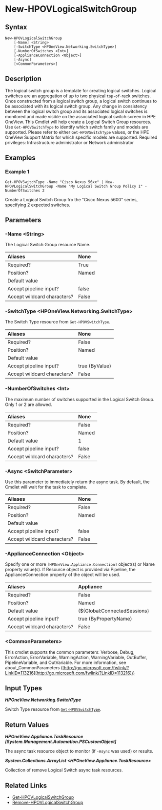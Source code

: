 ﻿---
description: Create a new Logical Switch Group resource.
---

# New-HPOVLogicalSwitchGroup

## Syntax

```text
New-HPOVLogicalSwitchGroup
    [-Name] <String>
    [-SwitchType <HPOneView.Networking.SwitchType>]
    [-NumberOfSwitches <Int>]
    [-ApplianceConnection <Object>]
    [-Async]
    [<CommonParameters>]
```

## Description

The logical switch group is a template for creating logical switches. Logical switches are an aggregation of up to two physical `top-of`-rack switches. Once constructed from a logical switch group, a logical switch continues to be associated with its logical switch group. Any change in consistency between the logical switch group and its associated logical switches is monitored and made visible on the associated logical switch screen in HPE OneView. This Cmdlet will help create a Logical Switch Group resources.  Use `Get-HPOVSwitchType` to identify which switch family and models are supported. Please refer to either `Get-HPOVSwitchType` values, or the HPE OneView Support Matrix for which specific models are supported. Required privileges: Infrastructure administrator or Network administrator 

## Examples

###  Example 1 

```text
Get-HPOVSwitchType -Name "Cisco Nexus 56xx" | New-HPOVLogicalSwitchGroup -Name "My Logical Switch Group Policy 1" -NumberOfSwitches 2
```

Create a Logical Switch Group fro the "Cisco Nexus 5600" series, specifying 2 expected switches.

## Parameters

### -Name &lt;String&gt;

The Logical Switch Group resource Name.

| Aliases | None |
| :--- | :--- |
| Required? | True |
| Position? | Named |
| Default value |  |
| Accept pipeline input? | false |
| Accept wildcard characters? | False |

### -SwitchType &lt;HPOneView.Networking.SwitchType&gt;

The Switch Type resource from `Get-HPOVSwitchType`.

| Aliases | None |
| :--- | :--- |
| Required? | False |
| Position? | Named |
| Default value |  |
| Accept pipeline input? | true (ByValue) |
| Accept wildcard characters? | False |

### -NumberOfSwitches &lt;Int&gt;

The maximum number of switches supported in the Logical Switch Group.  Only 1 or 2 are allowed.

| Aliases | None |
| :--- | :--- |
| Required? | False |
| Position? | Named |
| Default value | 1 |
| Accept pipeline input? | false |
| Accept wildcard characters? | False |

### -Async &lt;SwitchParameter&gt;

Use this parameter to immediately return the async task.  By default, the Cmdlet will wait for the task to complete.

| Aliases | None |
| :--- | :--- |
| Required? | False |
| Position? | Named |
| Default value |  |
| Accept pipeline input? | false |
| Accept wildcard characters? | False |

### -ApplianceConnection &lt;Object&gt;

Specify one or more `[HPOneView.Appliance.Connection]` object(s) or Name property value(s). If Resource object is provided via Pipeline, the ApplianceConnection property of the object will be used.

| Aliases | Appliance |
| :--- | :--- |
| Required? | False |
| Position? | Named |
| Default value | (${Global:ConnectedSessions} | ? Default) |
| Accept pipeline input? | true (ByPropertyName) |
| Accept wildcard characters? | False |

### &lt;CommonParameters&gt;

This cmdlet supports the common parameters: Verbose, Debug, ErrorAction, ErrorVariable, WarningAction, WarningVariable, OutBuffer, PipelineVariable, and OutVariable. For more information, see about\_CommonParameters \([http://go.microsoft.com/fwlink/?LinkID=113216](http://go.microsoft.com/fwlink/?LinkID=113216)\)

## Input Types

_**HPOneView.Networking.SwitchType**_

Switch Type resource from [`Get-HPOVSwitchType`](get-hpovswitchtype.md).

## Return Values

_**HPOneView.Appliance.TaskResource [System.Management.Automation.PSCustomObject]**_

The async task resource object to monitor (if `-Async` was used) or results.

_**System.Collections.ArrayList <HPOneView.Appliance.TaskResource>**_

Collection of remove Logical Switch async task resources.

## Related Links

* [Get-HPOVLogicalSwitchGroup](get-hpovlogicalswitchgroup.md)
* [Remove-HPOVLogicalSwitchGroup](remove-hpovlogicalswitchgroup.md)
